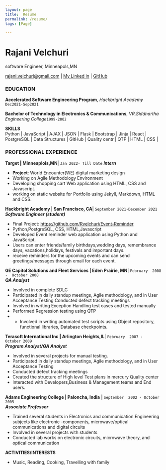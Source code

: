 ```yaml
---
layout: page
title:  Resume
permalink: /resume/
tags: [Page]

---
```


# Rajani Velchuri 
software Engineer, Minneapols,MN
<div id = "webaddress">
<a href= "rajani.velchuri@gmail.com">rajani.velchuri@gmail.com</a>
| <a href= "www.linkedin.com/in/rajani-velchuri-35971614">My Linked in</a>
| <a href ="https://github.com/Rvelchuri">GitHub</a>
</div>

### EDUCATION

                                        
**Accelerated Software Engineering Program**, *Hackbright Academy* `Dec2021-Sep2021` 


**Bachelor of Technology in Electronics & Communications**, *VR.Siddhartha Engineering College*`1999-2002`

**SKILLS**   
Python      | JavaScript        | AJAX         | JSON           |
Flask       | Bootstrap         |  Jinja       | React          |
PostgreSQL  | Data Structures   |  GitHub      | Quality centr  |
QTP         |  HTML             |  CSS         |

### PROFESSIONAL EXPERIENCE
**Target | Minneaplois,MN**| `Jan 2022- Till Date`
__*Intern*__
- **Project**: World Encounter(WE) digital marketing design
- Working on Agile Methodology Environment 
- Developing shopping cart Web application using HTML, CSS and Javascript.
- working on static website for Portfolio using Jekyll, Markdown, HTML and CSS.

                                                 
**Hackbright Academy | San Francisco, CA**|                       `September 2021-December 2021`               	      
__*Software Engineer (student)*__
- Final Project: https://github.com/Rvelchuri/Event-Reminder
- Python,PostgreSQL, CSS, HTML,Javascript
- Developed  Event reminder web application using Python and JavaScript. 
- Users can enter  friends/family birthdays,wedding days, remembrance days, vacations,holidays, festivals and important days.
-  receive reminders for the upcoming events and  can send greetings/messages through email for each event.


**GE Capitol Solutions and Fleet Services | Eden Prairie, MN**|   `February  2008 -  October 2008 ` 	       
***QA Analyst***
- Involved in complete SDLC
- Participated in daily standup meetings, Agile methodology, and in User Acceptance Testing
Conducted defect tracking meetings
- Involved in writing Exception Handling test cases and tested manually
- Performed Regression testing using QTP
- - Involved in writing automated test scripts using Object repository, functional libraries, 
Database checkpoints.

**Terasoft International Inc | Arlington Heights,IL**|	    `February  2007 -  October 2009`                        
***Program Analyst/QA Analyst***
- Involved in several projects for manual testing.
- Participated in daily standup meetings, Agile methodology, and in User Acceptance Testing
- Conducted defect tracking meetings
- Created the structure of High level Test plans in mercury Quality center
- Interacted with Developers,Business & Management teams and End users.



**Adams Engineering College | Paloncha, India**	|      `September  2002 - October 2005`                            
**_Associate Professor_**
- Trained several students in Electronics and communication Engineering subjects like electronic -components, microwave/optical communications and digital circuits
- Involved in several projects with students
- Conducted lab works on electronic circuits, microwave theory, and optical communication

**ACTIVITIES/INTERESTS**
- Music, Reading, Cooking, Travelling with family

